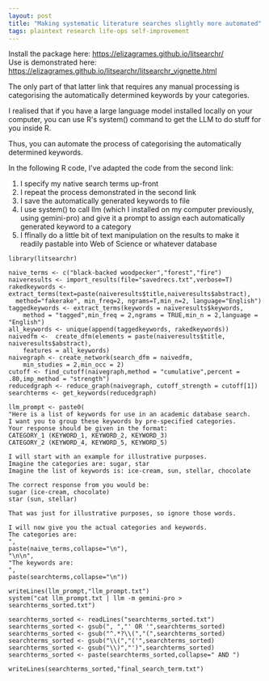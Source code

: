 ```yaml
---
layout: post
title: "Making systematic literature searches slightly more automated"
tags: plaintext research life-ops self-improvement
---
```

Install the package here: https://elizagrames.github.io/litsearchr/  
Use is demonstrated here: https://elizagrames.github.io/litsearchr/litsearchr_vignette.html  

The only part of that latter link that requires any manual processing is categorising the automatically determined keywords by your categories.  

I realised that if you have a large language model installed locally on your computer, you can use R's system() command to get the LLM to do stuff for you inside R.  

Thus, you can automate the process of categorising the automatically determined keywords.  

In the following R code, I've adapted the code from the second link:  
1. I specify my native search terms up-front  
2. I repeat the process demonstrated in the second link  
3. I save the automatically generated keywords to file  
4. I use system() to call llm (which I installed on my computer previously, using gemini-pro) and give it a prompt to assign each automatically generated keyword to a category  
5. I ffinally do a little bit of text manipulation on the results to make it readily pastable into Web of Science or whatever database  

~~~  
library(litsearchr)  

naive_terms <- c("black-backed woodpecker","forest","fire")  
naiveresults <- import_results(file="savedrecs.txt",verbose=T)  
rakedkeywords <- extract_terms(text=paste(naiveresults$title,naiveresults$abstract),  
  method="fakerake", min_freq=2, ngrams=T,min_n=2, language="English")  
taggedkeywords <- extract_terms(keywords = naiveresults$keywords,  
    method = "tagged",min_freq = 2,ngrams = TRUE,min_n = 2,language = "English")  
all_keywords <- unique(append(taggedkeywords, rakedkeywords))  
naivedfm <-  create_dfm(elements = paste(naiveresults$title, naiveresults$abstract),  
    features = all_keywords)  
naivegraph <- create_network(search_dfm = naivedfm,  
    min_studies = 2,min_occ = 2)  
cutoff <- find_cutoff(naivegraph,method = "cumulative",percent = .80,imp_method = "strength")  
reducedgraph <- reduce_graph(naivegraph, cutoff_strength = cutoff[1])  
searchterms <- get_keywords(reducedgraph)  

llm_prompt <- paste0(  
"Here is a list of keywords for use in an academic database search.  
I want you to group these keywords by pre-specified categories.  
Your response should be given in the format:  
CATEGORY_1 (KEYWORD_1, KEYWORD_2, KEYWORD_3)  
CATEGORY_2 (KEYWORD_4, KEYWORD_5, KEYWORD_5)  

I will start with an example for illustrative purposes.  
Imagine the categories are: sugar, star  
Imagine the list of keywords is: ice-cream, sun, stellar, chocolate  

The correct response from you would be:  
sugar (ice-cream, chocolate)  
star (sun, stellar)  

That was just for illustrative purposes, so ignore those words.  

I will now give you the actual categories and keywords.  
The categories are:  
",  
paste(naive_terms,collapse="\n"),  
"\n\n",  
"The keywords are:  
",  
paste(searchterms,collapse="\n"))  

writeLines(llm_prompt,"llm_prompt.txt")  
system("cat llm_prompt.txt | llm -m gemini-pro > searchterms_sorted.txt")  

searchterms_sorted <- readLines("searchterms_sorted.txt")  
searchterms_sorted <- gsub(", ","' OR '",searchterms_sorted)  
searchterms_sorted <- gsub("^.*?\\(","(",searchterms_sorted)  
searchterms_sorted <- gsub("\\(","('",searchterms_sorted)  
searchterms_sorted <- gsub("\\)","')",searchterms_sorted)  
searchterms_sorted <- paste(searchterms_sorted,collapse=" AND ")  

writeLines(searchterms_sorted,"final_search_term.txt")  
~~~  

